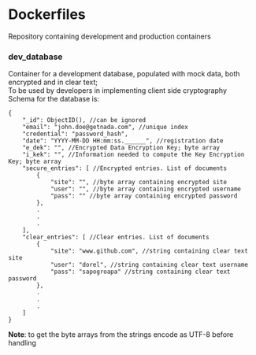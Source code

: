 # Dockerfiles
Repository containing development and production containers

### dev_database
Container for a development database, populated with mock data, both encrypted and in clear text;\
To be used by developers in implementing client side cryptography\
Schema for the database is:
```json5
{
    "_id": ObjectID(), //can be ignored
    "email": "john.doe@getnada.com", //unique index
    "credential": "password_hash",
    "date": "YYYY-MM-DD HH:mm:ss.______", //registration date
    "e_dek": "", //Encrypted Data Encryption Key; byte array
    "i_kek": "", //Information needed to compute the Key Encryption Key; byte array
    "secure_entries": [ //Encrypted entries. List of documents
        {
            "site": "", //byte array containing encrypted site
            "user": "", //byte array containing encrypted username
            "pass": "" //byte array containing encrypted password
        },
        .
        .
        .
    ],
    "clear_entries": [ //Clear entries. List of documents
        {
            "site": "www.github.com", //string containing clear text site
            "user": "dorel", //string containing clear text username
            "pass": "sapogroapa" //string containing clear text password
        },
        .
        .
        .
    ]
}
```
**Note**: to get the byte arrays from the strings encode as UTF-8 before handling